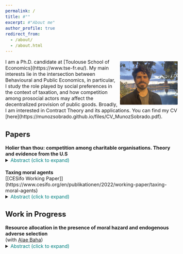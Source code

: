 ```yaml
---
permalink: /
title: #""
excerpt: #"About me"
author_profile: true
redirect_from: 
  - /about/
  - /about.html
---
```


<style type="text/css">
  ul { font-size: 18px; }
  body { font-size: 16px; }
  details { margin-left: 0px; font-size: 16px; }
  h3 + ul { margin-top: -5px; }
  h4 + p { margin-top: -15px; }
  h4 + details { margin-top: -14px; }
  p + details { margin-top: -15px; }
  summary + p { text-align: justify; }
  .bottom-three {margin-bottom: 3cm; }
</style>


<img align="right" src="/images/IMG_5270.jpg" alt="Photo" style="width: 190px; border-radius: 10px; padding: 8px 8px 8px 8px"/>
I am a Ph.D. candidate at [Toulouse School of Economics](https://www.tse-fr.eu/). My main interests lie in the intersection between Behavioural and Public Economics, in particular, I study the role played by social preferences in the context of taxation, and how competition among prosocial actors may affect the decentralized provision of public goods. Broadly, I am interested in Contract Theory and its applications. You can find my CV [here](https://munozsobrado.github.io/files/CV_MunozSobrado.pdf).


Papers
------
 
<strong>Holier than thou: competition among charitable organisations. Theory and evidence from the U.S</strong> <br>
<details> <summary> <font color="Teal">  
Abstract (click to expand)  
</font> </summary>
    <p>
Charities actively engage in costly fundraising to collect the proceeds necessary to fund their activities. I build a model in which charities compete for donations through informative advertising and may differ in terms of quality in a setting with atomistic donors that value efficient charities heterogeneously. In equilibrium, advertising expenditures are excessive with respect to a welfare-maximising benchmark. Moreover, this inefficiency is increasing in the amount of funds available in the market. This result yields three predictions: (i) increases in the deductibility rate of charitable donations should correlate positively with measures of intensity of competition between charities, (ii) equilibrium quality provision may be affected by such deductibility rate, (iii) normative estimates of the optimal deductibility rate that do not take into account the effect of competition need to be adjusted downwards. I use data from the IRS, Kantar Media and Charity Navigator to estimate a structural model of competition to assess (i) and (ii) and provide appropriate estimates on (iii) for the US.
    </p>
    </details><br>
<strong>Taxing moral agents</strong>  <br>
[[CESifo Working Paper]](https://www.cesifo.org/en/publikationen/2022/working-paper/taxing-moral-agents)
<details> <summary>  <font color="Teal">  
Abstract (click to expand) 
</font>  </summary>
    <p>
Experimental and empirical findings suggest that non-pecuniary motivations play a significant role as determinants of taxpayers’ decisions to comply with the tax authority and shape their perceptions and assessment of the tax code. By contrast, the canonical optimal income taxation model focuses on material sanctions as the primary motive for compliance. This paper shows how taxpayers equipped with evolutionary Kantian preferences can account for both these non-pecuniary and material motivations. It builds a general model of income taxation in the presence of a public good, which agents value morally, and solves for the optimal linear and non-linear taxation problems.
    </p>
    </details>
 
Work in Progress
------

<strong>Resource allocation in the presence of moral hazard and endogenous adverse selection</strong><br>
(with [Alae Baha](https://sites.google.com/view/alae-baha/accueil))
<details> <summary>  <font color="Teal">  
Abstract  (click to expand) <br>  
</font>  </summary>
    <p>
A principal wants to develop a new product by delegating its production to an agent. Production is dichotomic and stochastic. The agent allocates resources between a task that yields direct production and a task that increases his productivity. Increasing productivity makes effort more costly. We show that when the resource allocation is non-observable, the agent's final productivity in the contract proposed by the principal is lower than the optimal one. In this setting, raising bonuses encourages both effort and increases in productivity, as a result, compared to a benchmark in which the allocation is observable, the principal has incentives to reduce the bonus due to the agent being less productive and incentives to increase the bonus to encourage him to increase his productivity. The main result of our paper shows that, when both the initial productivity and the cost of increasing productivity are small, this leads to higher bonuses than the full observability benchmark.
    </p>
    </details>


